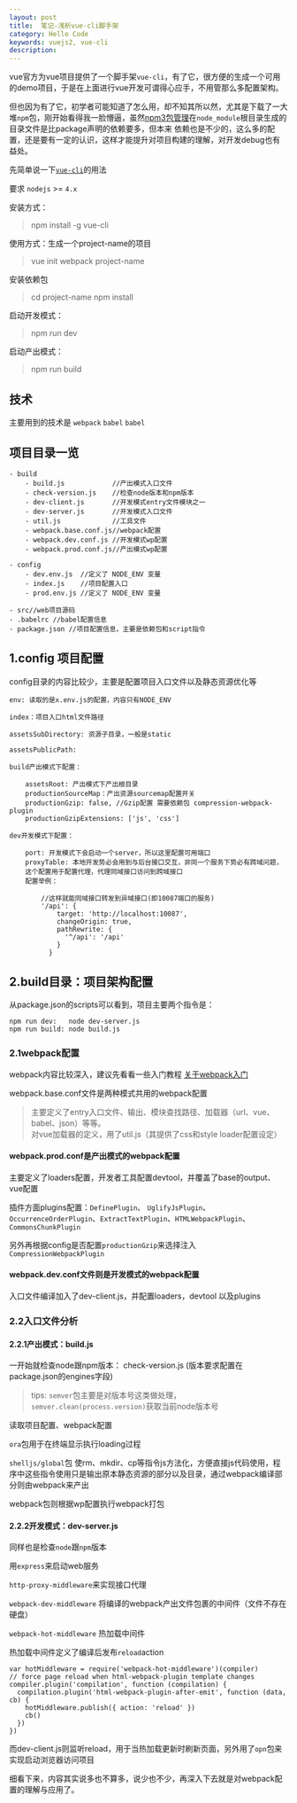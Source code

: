 ```yaml
---
layout: post
title:  笔记-浅析vue-cli脚手架
category: Hello Code
keywords: vuejs2, vue-cli
description: 
---
```


vue官方为vue项目提供了一个脚手架`vue-cli`，有了它，很方便的生成一个可用的demo项目，于是在上面进行vue开发可谓得心应手，不用管那么多配置架构。

但也因为有了它，初学者可能知道了怎么用，却不知其所以然，尤其是下载了一大堆`npm`包，刚开始看得我一脸懵逼，虽然[npm3包管理](http://www.alloyteam.com/2016/03/master-npm/)在`node_module`根目录生成的目录文件是比package声明的依赖要多，但本来 依赖也是不少的，这么多的配置，还是要有一定的认识，这样才能提升对项目构建的理解，对开发debug也有益处。

先简单说一下[`vue-cli`](https://github.com/vuejs/vue-cli)的用法

要求 `nodejs` >= `4.x`

安装方式：

> npm install -g vue-cli

使用方式：生成一个project-name的项目

> vue init webpack project-name

安装依赖包

> cd project-name
  npm install

启动开发模式：

> npm run dev

启动产出模式：

> npm run build

## 技术

主要用到的技术是 `webpack`  `babel`  `babel`

## 项目目录一览

~~~
- build
    - build.js            //产出模式入口文件
    - check-version.js    //检查node版本和npm版本
    - dev-client.js       //开发模式entry文件模块之一
    - dev-server.js       //开发模式入口文件
    - util.js             //工具文件
    - webpack.base.conf.js//webpack配置
    - webpack.dev.conf.js //开发模式wp配置
    - webpack.prod.conf.js//产出模式wp配置

- config
    - dev.env.js  //定义了 NODE_ENV 变量
    - index.js    //项目配置入口
    - prod.env.js //定义了 NODE_ENV 变量

- src//web项目源码
- .babelrc //babel配置信息
- package.json //项目配置信息，主要是依赖包和script指令
~~~


## 1.config 项目配置

config目录的内容比较少，主要是配置项目入口文件以及静态资源优化等

~~~
env: 读取的是x.env.js的配置，内容只有NODE_ENV

index：项目入口html文件路径

assetsSubDirectory: 资源子目录，一般是static

assetsPublicPath:

build产出模式下配置：
    
    assetsRoot: 产出模式下产出根目录
    productionSourceMap：产出资源sourcemap配置开关
    productionGzip: false, //Gzip配置 需要依赖包 compression-webpack-plugin
    productionGzipExtensions: ['js', 'css']

dev开发模式下配置：

    port: 开发模式下会启动一个server，所以这里配置可用端口
    proxyTable: 本地开发势必会用到与后台接口交互，非同一个服务下势必有跨域问题，
    这个配置用于配置代理，代理同域接口访问到跨域接口
    配置举例：
        
        //这样就能同域接口转发到异域接口(即10087端口的服务)
        '/api': {
            target: 'http://localhost:10087',
            changeOrigin: true,
            pathRewrite: {
              '^/api': '/api'
            }
          }
~~~

## 2.build目录：项目架构配置

从package.json的scripts可以看到，项目主要两个指令是：

~~~   
npm run dev:   node dev-server.js
npm run build: node build.js
~~~ 


### 2.1webpack配置 


webpack内容比较深入，建议先看看一些入门教程 [关于webpack入门](http://www.cnblogs.com/vajoy/p/4650467.html)

webpack.base.conf文件是两种模式共用的webpack配置


> 主要定义了entry入口文件、输出、模块查找路径、加载器（url、vue、babel、json）等等。  
  对vue加载器的定义，用了util.js（其提供了css和style loader配置设定）


#### webpack.prod.conf是产出模式的webpack配置

主要定义了loaders配置，开发者工具配置devtool，并覆盖了base的output、vue配置

插件方面plugins配置：`DefinePlugin`、 `UglifyJsPlugin`、 `OccurrenceOrderPlugin`、`ExtractTextPlugin`、`HTMLWebpackPlugin`、`CommonsChunkPlugin`

另外再根据config是否配置`productionGzip`来选择注入`CompressionWebpackPlugin`

#### webpack.dev.conf文件则是开发模式的webpack配置

入口文件编译加入了dev-client.js，并配置loaders，devtool 以及plugins


### 2.2入口文件分析

    
#### 2.2.1产出模式：build.js

一开始就检查node跟npm版本： check-version.js  (版本要求配置在package.json的engines字段)

> tips: `semver`包主要是对版本号这类做处理，`semver.clean(process.version)`获取当前node版本号

读取项目配置、webpack配置

`ora`包用于在终端显示执行loading过程

`shelljs/global`包 使rm、mkdir、cp等指令js方法化，方便直接js代码使用，程序中这些指令使用只是输出原本静态资源的部分以及目录，通过webpack编译部分则由webpack来产出

webpack包则根据wp配置执行webpack打包

#### 2.2.2开发模式：dev-server.js

同样也是检查`node`跟`npm`版本

用`express`来启动web服务

`http-proxy-middleware`来实现接口代理

`webpack-dev-middleware` 将编译的webpack产出文件包裹的中间件（文件不存在硬盘）

`webpack-hot-middleware` 热加载中间件

热加载中间件定义了编译后发布`reload`action

~~~
var hotMiddleware = require('webpack-hot-middleware')(compiler)
// force page reload when html-webpack-plugin template changes
compiler.plugin('compilation', function (compilation) {
  compilation.plugin('html-webpack-plugin-after-emit', function (data, cb) {
    hotMiddleware.publish({ action: 'reload' })
    cb()
  })
})
~~~

而dev-client.js则监听reload，用于当热加载更新时刷新页面，另外用了`opn`包来实现启动浏览器访问项目

细看下来，内容其实说多也不算多，说少也不少，再深入下去就是对webpack配置的理解与应用了。

